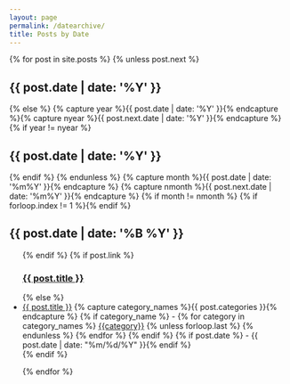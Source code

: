 ```yaml
---
layout: page
permalink: /datearchive/
title: Posts by Date
---
```


<div id="date_archives">
{% for post in site.posts %}
	{% unless post.next %}
		<h2 class="archivetitletopbottom">{{ post.date | date: '%Y' }}</h2>
	{% else %}
		{% capture year %}{{ post.date | date: '%Y' }}{% endcapture %}{% capture nyear %}{{ post.next.date | date: '%Y' }}{% endcapture %}
		{% if year != nyear %}
			<h2 class="archivetitletopbottom">{{ post.date | date: '%Y' }}</h2>
		{% endif %}
	{% endunless %}
{% capture month %}{{ post.date | date: '%m%Y' }}{% endcapture %}
{% capture nmonth %}{{ post.next.date | date: '%m%Y' }}{% endcapture %}
{% if month != nmonth %}
	{% if forloop.index != 1 %}</ul>{% endif %}
	<h2 class="archivetitle">{{ post.date | date: '%B %Y' }}</h2><ul>
	{% endif %}
	{% if post.link %}
	<h3 class="link-post">
		<a href="{{ site.baseurl }}{{ post.url }}">{{ post.title }}</a>
		<a href="{{ post.link }}" target="_blank">
			<i class="fa fa-link"></i></a>
	</h3>
	{% else %}
		<li><a href="{{ post.url | prepend: site.baseurl }}">{{ post.title }}</a> 
		{% capture category_names %}{{ post.categories }}{% endcapture %}
		{% if category_name %} - {% for category in category_names %}
				  <a href="{{site.baseurl}}/categories/#{{category|slugize}}">{{category}}</a>
				  {% unless forloop.last %}&nbsp;{% endunless %}
				  {% endfor %}
		{% endif %}
		{% if post.date %} - {{ post.date | date: "%m/%d/%Y" }}{% endif %}</li>
	{% endif %}
	
{% endfor %}
	</ul>
</div>

